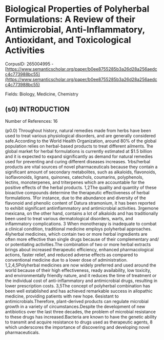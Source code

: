 # Biological Properties of Polyherbal Formulations: A Review of their Antimicrobial, Anti-Inflammatory, Antioxidant, and Toxicological Activities

CorpusID: 265004995 - [https://www.semanticscholar.org/paper/b0ee8755285b3a26d28a256aedcc4c773988bc55](https://www.semanticscholar.org/paper/b0ee8755285b3a26d28a256aedcc4c773988bc55)

Fields: Biology, Medicine, Chemistry

## (s0) INTRODUCTION
Number of References: 16

(p0.0) Throughout history, natural remedies made from herbs have been used to treat various physiological disorders, and are generally considered safe.According to the World Health Organization, around 80% of the global population relies on herbal-based products to treat different ailments. 1he global market for herbal formulations is currently estimated at $1.5 billion and it is expected to expand significantly as demand for natural remedies used for preventing and curing different diseases increases. 1rbs/herbal products are vital sources of novel pharmaceuticals because they contain a significant amount of secondary metabolites, such as alkaloids, flavonoids, isoflavonoids, lignans, quinones, catechols, coumarins, polyphenols, lectins, monoterpenes, and triterpenes which are accountable for the positive effects of the herbal products. 1,2The quality and quantity of these bioactive compounds determine the therapeutic effectiveness of herbal formulations. 1For instance, due to the abundance and diversity of the flavonoid and phenolic content of Datura stramonium, it has been reported to exhibit significant antiinflammatory and antimicrobial activities. 3rgemone mexicana, on the other hand, contains a lot of alkaloids and has traditionally been used to treat various dermatological disorders, warts, and inflammatory complications. 3 When monotherapy is inadequate to combat a clinical condition, traditional medicine employs polyherbal approaches. 4lyherbal medicines, which contain two or more herbal ingredients are often more effective than single drugs because of their complementary and/ or potentiating activities.The combination of two or more herbal extracts brings about increased therapeutic efficiency, enhanced pharmacological actions, faster relief, and reduced adverse effects as compared to conventional medicine due to a lower dose of administration. 1,2,4,5Polyherbal medicines are now widely preferred and used around the world because of their high effectiveness, ready availability, low toxicity, and environmentally friendly nature, and it reduces the time of treatment or the individual cost of anti-inflammatory and antimicrobial drugs, resulting in lower prescription costs. 3,5The concept of polyherbal combination has been well established and has achieved remarkable success in allopathic medicine, providing patients with new hope. 6esistant to antimicrobials.Therefore, plant-derived products can regulate microbial growth in a variety of circumstances.Despite the development of new antibiotics over the last three decades, the problem of microbial resistance to these drugs has increased.Bacteria are known to have the genetic ability to transmit and acquire resistance to drugs used as therapeutic agents, 8 which underscores the importance of discovering and developing novel pharmaceuticals.

